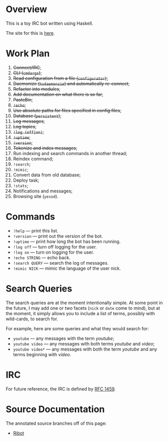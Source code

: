 
# Overview

This is a toy IRC bot written using Haskell.

The site for this is [here](http://www.ericrochester.com/ribot).

# Work Plan

1. <del>Connect/IRC</del>;
1. <del>CLI (`cmdargs`)</del>;
1. <del>Read configuration from a file (`configurator`)</del>;
1. <del>Daemonize (`hsdaemonzie`) and automatically re-connect</del>;
1. <del>Refactor into modules</del>;
1. <del>Add documentation on what there is so far</del>;
1. <del>PasteBin</del>;
1. <del>`!echo`</del>;
1. <del>Use absolute paths for files specified in config files</del>;
1. <del>Database (`persistent`)</del>;
1. <del>Log messages</del>;
1. <del>Log topics</del>;
1. <del>`!log (off|on)`</del>;
1. <del>`!uptime`</del>;
1. <del>`!version`</del>;
1. <del>Tokenize and index messages</del>;
1. Run indexing and search commands in another thread;
1. Reindex command;
1. `!search`;
1. `!mimic`;
1. Convert data from old database;
1. Deploy task;
1. `!stats`;
1. Notifications and messages;
1. Browsing site (`yesod`).

# Commands

* `!help` — print this list.
* `!version` — print out the version of the bot.
* `!uptime` — print how long the bot has been running.
* `!log off` — turn off logging for the user.
* `!log on` — turn on logging for the user.
* `!echo STRING` — echo back.
* `!search QUERY` — search the log of messages.
* `!mimic NICK` — mimic the language of the user nick.

# Search Queries

The search queries are at the moment intentionally simple. At some point in the
future, I may add one or two facets (`nick` or `date` come to mind), but at the
moment, it simply allows you to include a list of terms, possibly with
wild-cards, to search for.

For example, here are some queries and what they would search for:

* `youtube` — any messages with the term *youtube*;
* `youtube video` — any messages with both terms *youtube* and *video*;
* `youtube video*` — any messages with both the term *youtube* and any terms
  beginning with *video*.

# IRC

For future reference, the IRC is defined by [RFC 1459][spec].

# Source Documentation

The annotated source branches off of this page:

* [Ribot](http://www.ericrochester.com/ribot/docs/)

[spec]: http://tools.ietf.org/html/rfc1459 "RFC 1459"

